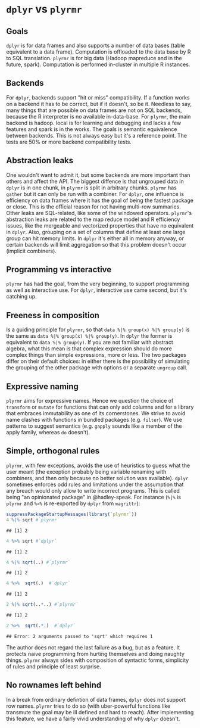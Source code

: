 # `dplyr` vs `plyrmr`

## Goals

`dplyr` is for data frames and also supports a number of data bases (table equivalent to a data frame). Computation is offloaded to the data base by R to SQL translation. `plyrmr` is for big data (Hadoop mapreduce and in the future, spark). Computation is performed in-cluster in multiple R instances.

## Backends

For `dplyr`, backends support "hit or miss" compatibility. If a function works on a backend it has to be correct, but if it doesn't, so be it. Needless to say, many things that are possible on data frames are not on SQL backends, because the R interpreter is no available in-data-base. For `plyrmr`, the main backend is hadoop. local is for learning and debugging and lacks a few features and spark is in the works. The goals is semantic equivalence between backends. This is not always easy but it's a reference point. The tests are 50% or more backend compatibility tests. 

## Abstraction leaks

One wouldn't want to admit it, but some backends are more important than others and affect the API. The biggest diffence is that ungrouped data in `dplyr` is in one chunk, in `plyrmr` is split in arbitrary chunks. `plyrmr` has `gather` but it can only be run with a combiner. For `dplyr`, one influence is efficiency on data frames where it has the goal of being the fastest package or close. This is the official reason for not having multi-row summaries. Other leaks are SQL-related, like some of the windowed operators. `plyrmr`'s abstraction leaks are related to the map reduce model and R efficiency issues, like the mergeable and vectorized properties that have no equivalent in `dplyr`. Also, grouping on a set of columns that define at least one large group can hit memory limits. In `dplyr` it's either all in memory anyway, or certain backends will limit aggregation so that this problem doesn't occur (implicit combiners).

## Programming vs interactive

`plyrmr` has had the goal, from the very beginning, to support programming as well as interactive use. For `dplyr`, interactive use came second, but it's catching up. 

## Freeness in composition

Is a guiding principle for `plyrmr`, so that `data %|% group(x) %|% group(y)` is the same as `data %|% group(x) %|% group(y)`. In `dplyr` the former is equivalent to `data %|% group(y)`. If you are not familiar with abstract algebra, what this mean is that complex expression should do more complex things than simple expressions, more or less. The two packages differ on their default choices: in either there is the possibility of simulating the grouping of the other package with options or a separate `ungroup` call.

## Expressive naming

`plyrmr` aims for expressive names. Hence we question the choice of `transform` or `mutate` for functions that can only add columns and for a library that embraces immutability as one of its cornerstones. We strive to avoid name clashes with functions in bundled packages (e.g. `filter`). We use patterns to suggest semantics (e.g. `gapply` sounds like a member of the apply family, whereas `do` doesn't).

## Simple, orthogonal rules

`plyrmr`, with few exceptions, avoids the use of heuristics to guess what the user meant (the exception probably being variable renaming with combiners, and then only because no better solution was available). `dplyr` sometimes enforces odd rules and limitations under the assumption that any breach would only allow to write incorrect programs. This is called being "an opinionated package" in @hadley-speak. For instance (`%|%` is `plyrmr` and `%>%` is re-exported by `dplyr` from `magrittr`):


```r
suppressPackageStartupMessages(library(`plyrmr`))
4 %|% sqrt #`plyrmr`
```

```
## [1] 2
```

```r
4 %>% sqrt #`dplyr`
```

```
## [1] 2
```

```r
4 %|% sqrt(..) #`plyrmr`
```

```
## [1] 2
```

```r
4 %>%  sqrt(.)  #`dplyr`
```

```
## [1] 2
```

```r
2 %|% sqrt(..*..) #`plyrmr`
```

```
## [1] 2
```

```r
2 %>%  sqrt(.*.)  #`dplyr`
```

```
## Error: 2 arguments passed to 'sqrt' which requires 1
```

The author does not regard the last failure as a bug, but as a feature. It protects naive programming from hurting themselves and doing naughty things. `plyrmr` always sides with composition of syntactic forms, simplicity of rules and principle of least surprise.

## No rownames left behind

In a break from ordinary defintion of data frames, `dplyr` does not support row names. `plyrmr` tries to do so (with uber-powerful functions like transmute the goal may be ill defined and hard to reach). After implementing this feature, we have a fairly vivid understanding of why `dplyr` doesn't.
